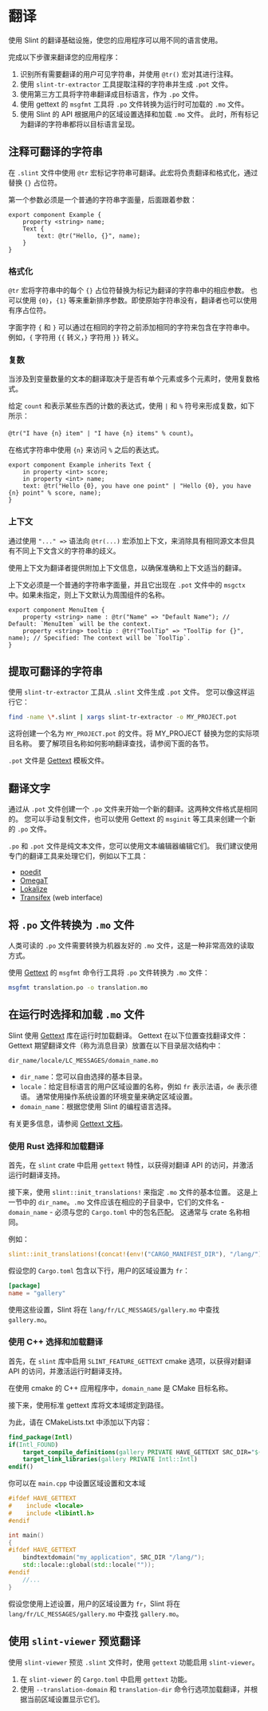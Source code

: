 <!-- Copyright © SixtyFPS GmbH <info@slint.dev> ; SPDX-License-Identifier: MIT -->
# 翻译

使用 Slint 的翻译基础设施，使您的应用程序可以用不同的语言使用。

完成以下步骤来翻译您的应用程序：

1. 识别所有需要翻译的用户可见字符串，并使用 `@tr()` 宏对其进行注释。
2. 使用 `slint-tr-extractor` 工具提取注释的字符串并生成 `.pot` 文件。
3. 使用第三方工具将字符串翻译成目标语言，作为 `.po` 文件。
4. 使用 gettext 的 `msgfmt` 工具将 `.po` 文件转换为运行时可加载的 `.mo` 文件。
5. 使用 Slint 的 API 根据用户的区域设置选择和加载 `.mo` 文件。
   此时，所有标记为翻译的字符串都将以目标语言呈现。

## 注释可翻译的字符串

在 `.slint` 文件中使用 `@tr` 宏标记字符串可翻译。此宏将负责翻译和格式化，通过替换 `{}` 占位符。

第一个参数必须是一个普通的字符串字面量，后面跟着参数：

```slint,no-preview
export component Example {
    property <string> name;
    Text {
        text: @tr("Hello, {}", name);
    }
}
```

### 格式化

`@tr` 宏将字符串中的每个 `{}` 占位符替换为标记为翻译的字符串中的相应参数。
也可以使用 `{0}`，`{1}` 等来重新排序参数。即使原始字符串没有，翻译者也可以使用有序占位符。

字面字符 `{` 和 `}` 可以通过在相同的字符之前添加相同的字符来包含在字符串中。
例如，`{` 字符用 `{{` 转义，`}` 字符用 `}}` 转义。

### 复数

当涉及到变量数量的文本的翻译取决于是否有单个元素或多个元素时，使用复数格式。

给定 `count` 和表示某些东西的计数的表达式，使用 `|` 和 `%` 符号来形成复数，如下所示：

`@tr("I have {n} item" | "I have {n} items" % count)`。

在格式字符串中使用 `{n}` 来访问 `%` 之后的表达式。

```slint,no-preview
export component Example inherits Text {
    in property <int> score;
    in property <int> name;
    text: @tr("Hello {0}, you have one point" | "Hello {0}, you have {n} point" % score, name);
}
```

### 上下文

通过使用 `"..." =>` 语法向 `@tr(...)` 宏添加上下文，来消除具有相同源文本但具有不同上下文含义的字符串的歧义。

使用上下文为翻译者提供附加上下文信息，以确保准确和上下文适当的翻译。

上下文必须是一个普通的字符串字面量，并且它出现在 `.pot` 文件中的 `msgctx` 中。如果未指定，则上下文默认为周围组件的名称。

```slint,no-preview
export component MenuItem {
    property <string> name : @tr("Name" => "Default Name"); // Default: `MenuItem` will be the context.
    property <string> tooltip : @tr("ToolTip" => "ToolTip for {}", name); // Specified: The context will be `ToolTip`.
}
```

## 提取可翻译的字符串

使用 `slint-tr-extractor` 工具从 `.slint` 文件生成 `.pot` 文件。
您可以像这样运行它：

```sh
find -name \*.slint | xargs slint-tr-extractor -o MY_PROJECT.pot
```

这将创建一个名为 `MY_PROJECT.pot` 的文件。将 MY_PROJECT 替换为您的实际项目名称。
要了解项目名称如何影响翻译查找，请参阅下面的各节。

`.pot` 文件是 [Gettext](https://www.gnu.org/software/gettext/) 模板文件。

## 翻译文字

通过从 `.pot` 文件创建一个 `.po` 文件来开始一个新的翻译。这两种文件格式是相同的。
您可以手动复制文件，也可以使用 Gettext 的 `msginit` 等工具来创建一个新的 `.po` 文件。

`.po` 和 `.pot` 文件是纯文本文件，您可以使用文本编辑器编辑它们。
我们建议使用专门的翻译工具来处理它们，例如以下工具：

- [poedit](https://poedit.net/)
- [OmegaT](https://omegat.org/)
- [Lokalize](https://userbase.kde.org/Lokalize)
- [Transifex](https://www.transifex.com/) (web interface)


## 将 `.po` 文件转换为 `.mo` 文件

人类可读的 `.po` 文件需要转换为机器友好的 `.mo` 文件，这是一种非常高效的读取方式。

使用 [Gettext](https://www.gnu.org/software/gettext/) 的 `msgfmt` 命令行工具将 `.po` 文件转换为 `.mo` 文件：

```sh
msgfmt translation.po -o translation.mo
```

## 在运行时选择和加载 `.mo` 文件

Slint 使用 [Gettext](https://www.gnu.org/software/gettext/) 库在运行时加载翻译。
Gettext 在以下位置查找翻译文件：
Gettext 期望翻译文件（称为消息目录）放置在以下目录层次结构中：

```
dir_name/locale/LC_MESSAGES/domain_name.mo
```

* `dir_name`：您可以自由选择的基本目录。
* `locale`：给定目标语言的用户区域设置的名称，例如 `fr` 表示法语，`de` 表示德语。
  通常使用操作系统设置的环境变量来确定区域设置。
* `domain_name`：根据您使用 Slint 的编程语言选择。

有关更多信息，请参阅 [Gettext 文档](https://www.gnu.org/software/gettext/manual/gettext.html#Locating-Catalogs)。

### 使用 Rust 选择和加载翻译

首先，在 `slint` crate 中启用 `gettext` 特性，以获得对翻译 API 的访问，并激活运行时翻译支持。

接下来，使用 `slint::init_translations!` 来指定 `.mo` 文件的基本位置。
这是上一节中的 `dir_name`。`.mo` 文件应该在相应的子目录中，它们的文件名 - `domain_name` - 必须与您的 `Cargo.toml` 中的包名匹配。
这通常与 crate 名称相同。

例如：

```rust
slint::init_translations!(concat!(env!("CARGO_MANIFEST_DIR"), "/lang/"));
```

假设您的 `Cargo.toml` 包含以下行，用户的区域设置为 `fr`：

```toml
[package]
name = "gallery"
```

使用这些设置，Slint 将在 `lang/fr/LC_MESSAGES/gallery.mo` 中查找 `gallery.mo`。

### 使用 C++ 选择和加载翻译

首先，在 `slint` 库中启用 `SLINT_FEATURE_GETTEXT` cmake 选项，以获得对翻译 API 的访问，并激活运行时翻译支持。

在使用 cmake 的 C++ 应用程序中，`domain_name` 是 CMake 目标名称。

接下来，使用标准 gettext 库将文本域绑定到路径。

为此，请在 CMakeLists.txt 中添加以下内容：

```cmake
find_package(Intl)
if(Intl_FOUND)
    target_compile_definitions(gallery PRIVATE HAVE_GETTEXT SRC_DIR="${CMAKE_CURRENT_SOURCE_DIR}")
    target_link_libraries(gallery PRIVATE Intl::Intl)
endif()
```

你可以在 `main.cpp` 中设置区域设置和文本域

```c++
#ifdef HAVE_GETTEXT
#    include <locale>
#    include <libintl.h>
#endif

int main()
{
#ifdef HAVE_GETTEXT
    bindtextdomain("my_application", SRC_DIR "/lang/");
    std::locale::global(std::locale(""));
#endif
    //...
}
```

假设您使用上述设置，用户的区域设置为 `fr`，Slint 将在 `lang/fr/LC_MESSAGES/gallery.mo` 中查找 `gallery.mo`。

## 使用 `slint-viewer` 预览翻译

使用 `slint-viewer` 预览 `.slint` 文件时，使用 `gettext` 功能启用 `slint-viewer`。

1. 在 `slint-viewer` 的 `Cargo.toml` 中启用 `gettext` 功能。
2. 使用 `--translation-domain` 和 `translation-dir` 命令行选项加载翻译，并根据当前区域设置显示它们。
